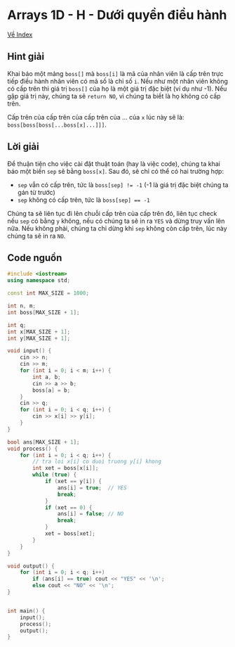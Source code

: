 # Arrays 1D - H - Dưới quyền điều hành

[Về Index](index.md)

## Hint giải

Khai báo một mảng `boss[]` mà `boss[i]` là mã của nhân viên là cấp trên trực tiếp điều hành nhân viên có mã số là chỉ số `i`.
Nếu như một nhân viên không có cấp trên thì giá trị `boss[]` của họ là một giá trị đặc biệt (ví dụ như -1). 
Nếu gặp giá trị này, chúng ta sẽ `return NO`, vì chúng ta biết là họ không có cấp trên.

Cấp trên của cấp trên của cấp trên của ... của `x` lúc này sẽ là: `boss[boss[boss[...boss[x]...]]]`.


## Lời giải

 Để thuận tiện cho việc cài đặt thuật toán (hay là việc code), chúng ta khai báo một biến `sep` sẽ bằng `boss[x]`.
Sau đó, sẽ chỉ có thể có hai trường hợp:
- `sep` vẫn có cấp trên, tức là `boss[sep] != -1` (-1 là giá trị đặc biệt chúng ta gán từ trước)
- `sep` không có cấp trên, tức là `boss[sep] == -1`

Chúng ta sẽ liên tục đi lên chuỗi cấp trên của cấp trên đó, liên tục check nếu `sep` có bằng `y` không, nếu có chúng ta sẽ in ra `YES` và dừng truy vấn lên nữa.
Nếu không phải, chúng ta chỉ dừng khi `sep` không còn cấp trên, lúc này chúng ta sẽ in ra `NO`.


## Code nguồn

```cpp
#include <iostream>
using namespace std;

const int MAX_SIZE = 1000;

int n, m;
int boss[MAX_SIZE + 1];

int q;
int x[MAX_SIZE + 1];
int y[MAX_SIZE + 1];

void input() {
    cin >> n;
    cin >> m;
    for (int i = 0; i < m; i++) {
        int a, b;
        cin >> a >> b;
        boss[a] = b;
    }
    cin >> q;
    for (int i = 0; i < q; i++) {
        cin >> x[i] >> y[i];
    }
}

bool ans[MAX_SIZE + 1];
void process() {
    for (int i = 0; i < q; i++) {
        // tra loi x[i] co duoi truong y[i] khong
        int xet = boss[x[i]];
        while (true) {
            if (xet == y[i]) {
                ans[i] = true;  // YES
                break;
            }
            if (xet == 0) {
                ans[i] = false; // NO
                break;
            }
            xet = boss[xet];
        }
    }
}

void output() {
    for (int i = 0; i < q; i++)
        if (ans[i] == true) cout << "YES" << '\n';
        else cout << "NO" << '\n';
}


int main() {
    input();
    process();
    output();
}
```